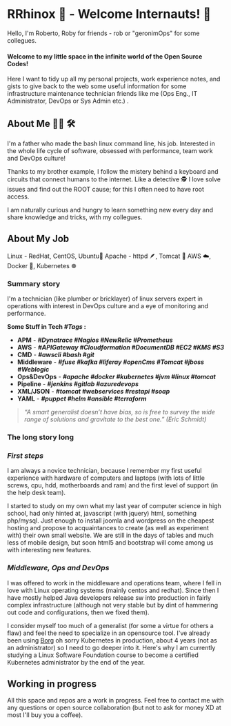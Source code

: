 **RRhinox :rhinoceros: - Welcome Internauts! :wave:**
=============

Hello, I'm Roberto, Roby for friends - rob or "geronimOps" for some collegues. 

#### **Welcome to my little space in the infinite world of the Open Source Codes!**

Here I want to tidy up all my personal projects, work experience notes, and gists to give back to the web some useful information for some infrastructure maintenance technician friends like me (Ops Eng., IT Administrator, DevOps or Sys Admin etc.) .

## **About Me** :man_feeding_baby: :hammer_and_wrench: 

I'm a father who made the bash linux command line, his job. Interested in the whole life cycle of software, obsessed with performance, team work and DevOps culture!

Thanks to my brother example, I follow the mistery behind a keyboard and circuits that connect humans to the internet. 
Like a detective :detective: I love solve issues and find out the ROOT cause; for this I often need to have root access. 

I am naturally curious and hungry to learn something new every day and share knowledge and tricks, with my collegues.

## **About My Job** 
Linux - RedHat, CentOS, Ubuntu:penguin: Apache - httpd :feather:, Tomcat :tiger: 
AWS :cloud:, Docker :whale2:, Kubernetes :wheel_of_dharma: 

### **Summary story**
I'm a technician (like plumber or bricklayer) of linux servers expert in operations with interest in DevOps  culture and a eye of monitoring and performance.

**Some Stuff in Tech ***#Tags*** :**
  - **APM** - ***#Dynatrace #Nagios #NewRelic #Prometheus***
  - **AWS** - ***#APIGateway #Cloudformation #DocumentDB #EC2 #KMS #S3***
  - **CMD** - ***#awscli #bash #git***
  - **Middleware** - ***#fuse #kafka #liferay #openCms #Tomcat #jboss #Weblogic***
  - **Ops&DevOps** - ***#apache #docker #kubernetes #jvm #linux #tomcat***
  - **Pipeline** - ***#jenkins #gitlab #azuredevops***
  - **XML/JSON** - ***#tomcat #webservices #restapi #soap***
  - **YAML** - ***#puppet #helm #ansible #terraform***

> *“A smart generalist doesn’t have bias, so is free to survey the wide range of solutions and gravitate to the best one.” (Eric Schmidt)*

### **The long story long**

### ***First steps***
I am always a novice technician, because I remember my first useful experience with hardware of computers and laptops (with lots of little screws, cpu, hdd, motherboards and ram) and the first level of support (in the help desk team).

I started to study on my own what my last year of computer science in high school, had only hinted at, javascript (with jquery) html, something php/mysql. Just enough to install joomla and wordpress on the cheapest hosting and propose to acquaintances to create (as well as experiment with) their own small website. We are still in the days of tables and much less of mobile design, but soon html5 and bootstrap will come among us with interesting new features.

### ***Middleware, Ops and DevOps***
I was offered to work in the middleware and operations team, where I fell in love with Linux operating systems (mainly centos and redhat). Since then I have mostly helped Java developers release sw into production in fairly complex infrastructure (although not very stable but by dint of hammering out code and configurations, then we fixed them).

I consider myself too much of a generalist (for some a virtue for others a flaw) and feel the need to specialize in an opensource tool. I've already been using <a href="https://www.gcppodcast.com/post/episode-46-borg-and-k8s-with-john-wilkes/" alt="borg_podcats_google" target="_blank">Borg</a> oh sorry Kubernetes in production, about 4 years (not as an administrator) so I need to go deeper into it. Here's why I am currently studying a Linux Software Foundation course to become a certified Kubernetes administrator by the end of the year.

## **Working in progress** 
All this space and repos are a work in progress. Feel free to contact me with any questions or open source collaboration (but not to ask for money XD at most I'll buy you a coffee).
